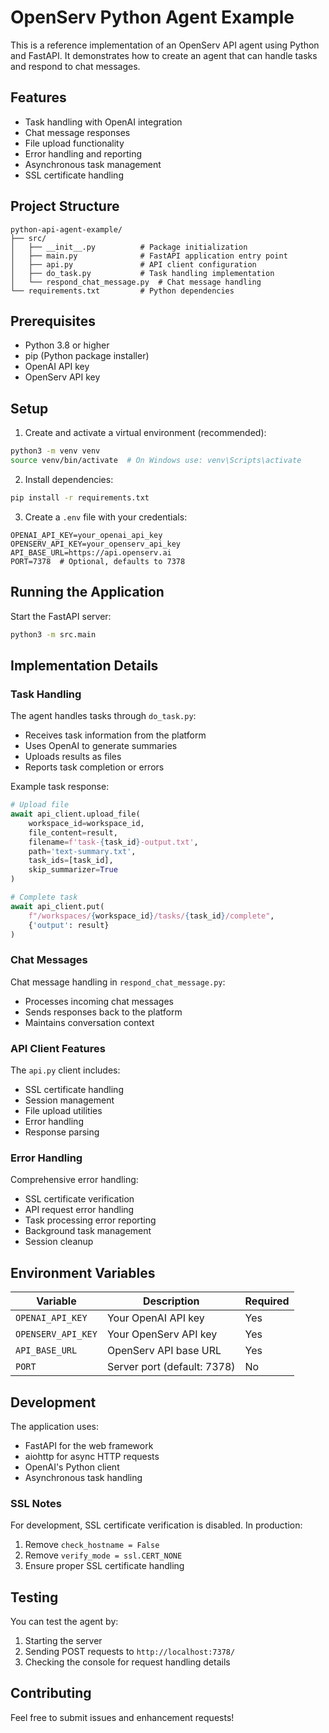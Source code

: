 # OpenServ Python Agent Example

This is a reference implementation of an OpenServ API agent using Python and FastAPI. It demonstrates how to create an agent that can handle tasks and respond to chat messages.

## Features

- Task handling with OpenAI integration
- Chat message responses
- File upload functionality
- Error handling and reporting
- Asynchronous task management
- SSL certificate handling

## Project Structure

```
python-api-agent-example/
├── src/
│   ├── __init__.py          # Package initialization
│   ├── main.py              # FastAPI application entry point
│   ├── api.py               # API client configuration
│   ├── do_task.py           # Task handling implementation
│   └── respond_chat_message.py  # Chat message handling
└── requirements.txt         # Python dependencies
```

## Prerequisites

- Python 3.8 or higher
- pip (Python package installer)
- OpenAI API key
- OpenServ API key

## Setup

1. Create and activate a virtual environment (recommended):
```bash
python3 -m venv venv
source venv/bin/activate  # On Windows use: venv\Scripts\activate
```

2. Install dependencies:
```bash
pip install -r requirements.txt
```

3. Create a `.env` file with your credentials:
```env
OPENAI_API_KEY=your_openai_api_key
OPENSERV_API_KEY=your_openserv_api_key
API_BASE_URL=https://api.openserv.ai
PORT=7378  # Optional, defaults to 7378
```

## Running the Application

Start the FastAPI server:
```bash
python3 -m src.main
```

## Implementation Details

### Task Handling

The agent handles tasks through `do_task.py`:
- Receives task information from the platform
- Uses OpenAI to generate summaries
- Uploads results as files
- Reports task completion or errors

Example task response:
```python
# Upload file
await api_client.upload_file(
    workspace_id=workspace_id,
    file_content=result,
    filename=f'task-{task_id}-output.txt',
    path='text-summary.txt',
    task_ids=[task_id],
    skip_summarizer=True
)

# Complete task
await api_client.put(
    f"/workspaces/{workspace_id}/tasks/{task_id}/complete",
    {'output': result}
)
```

### Chat Messages

Chat message handling in `respond_chat_message.py`:
- Processes incoming chat messages
- Sends responses back to the platform
- Maintains conversation context

### API Client Features

The `api.py` client includes:
- SSL certificate handling
- Session management
- File upload utilities
- Error handling
- Response parsing

### Error Handling

Comprehensive error handling:
- SSL certificate verification
- API request error handling
- Task processing error reporting
- Background task management
- Session cleanup

## Environment Variables

| Variable | Description | Required |
|----------|-------------|----------|
| `OPENAI_API_KEY` | Your OpenAI API key | Yes |
| `OPENSERV_API_KEY` | Your OpenServ API key | Yes |
| `API_BASE_URL` | OpenServ API base URL | Yes |
| `PORT` | Server port (default: 7378) | No |

## Development

The application uses:
- FastAPI for the web framework
- aiohttp for async HTTP requests
- OpenAI's Python client
- Asynchronous task handling

### SSL Notes
For development, SSL certificate verification is disabled. In production:
1. Remove `check_hostname = False`
2. Remove `verify_mode = ssl.CERT_NONE`
3. Ensure proper SSL certificate handling

## Testing

You can test the agent by:
1. Starting the server
2. Sending POST requests to `http://localhost:7378/`
3. Checking the console for request handling details

## Contributing

Feel free to submit issues and enhancement requests! 